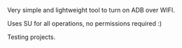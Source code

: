 Very simple and lightweight tool to turn on ADB over WIFI.

Uses SU for all operations, no permissions required :)

Testing projects.
